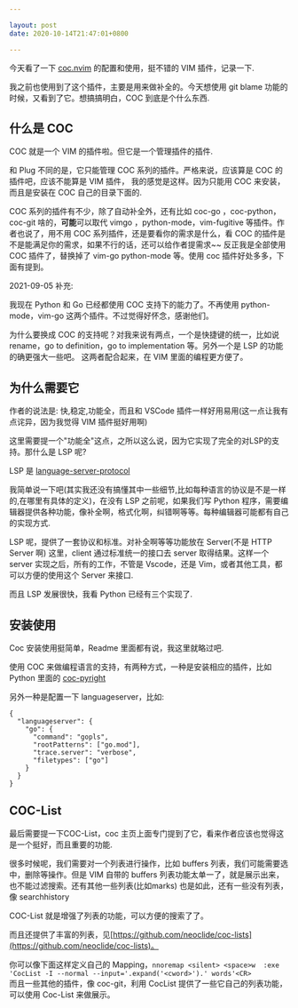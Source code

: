 ```yaml
---

layout: post
date: 2020-10-14T21:47:01+0800

---
```


今天看了一下 [coc.nvim](https://github.com/neoclide/coc.nvim/) 的配置和使用，挺不错的 VIM 插件，记录一下.

我之前也使用到了这个插件，主要是用来做补全的。今天想使用 git blame 功能的时候，又看到了它。想搞搞明白，COC 到底是个什么东西.

## 什么是 COC

COC 就是一个 VIM 的插件啦。但它是一个管理插件的插件.

和 Plug 不同的是，它只能管理 COC 系列的插件。严格来说，应该算是 COC 的插件吧，应该不能算是 VIM 插件， 我的感觉是这样。因为只能用 COC 来安装，而且是安装在 COC 自己的目录下面的.

COC 系列的插件有不少，除了自动补全外，还有比如 coc-go ，coc-python，coc-git 啥的，**可能**可以取代 vimgo ，python-mode，vim-fugitive 等插件。作者也说了，用不用 COC 系列插件，还是要看你的需求是什么，看 COC 的插件是不是能满足你的需求，如果不行的话，还可以给作者提需求~~  反正我是全部使用 COC 插件了，替换掉了 vim-go python-mode 等。使用 coc 插件好处多多，下面有提到。

2021-09-05 补充:

我现在 Python 和 Go 已经都使用 COC 支持下的能力了。不再使用 python-mode，vim-go 这两个插件。不过觉得好怀念，感谢他们。

为什么要换成 COC 的支持呢？对我来说有两点，一个是快捷键的统一，比如说 rename，go to definition，go to implementation 等。另外一个是 LSP 的功能的确更强大一些吧。 这两者配合起来，在 VIM 里面的编程更方便了。

<!--more-->


## 为什么需要它

作者的说法是: 快,稳定,功能全，而且和 VSCode 插件一样好用易用(这一点让我有点诧异，因为我觉得 VIM 插件挺好用啊)

这里需要提一个"功能全"这点，之所以这么说，因为它实现了完全的对LSP的支持。那什么是 LSP 呢?

LSP 是 [language-server-protocol](https://microsoft.github.io/language-server-protocol/specifications/specification-current/)

我简单说一下吧(其实我还没有搞懂其中一些细节,比如每种语言的协议是不是一样的,在哪里有具体的定义)，在没有 LSP 之前呢，如果我们写 Python 程序，需要编辑器提供各种功能，像补全啊，格式化啊，纠错啊等等。每种编辑器可能都有自己的实现方式.

LSP 呢，提供了一套协议和标准。对补全啊等等功能放在 Server(不是 HTTP Server 啊) 这里，client 通过标准统一的接口去 server 取得结果。这样一个 server 实现之后，所有的工作，不管是 Vscode，还是 Vim，或者其他工具，都可以方便的使用这个 Server 来接口.

而且 LSP 发展很快，我看 Python 已经有三个实现了.

## 安装使用

Coc 安装使用挺简单，Readme 里面都有说，我这里就略过吧.

使用 COC 来做编程语言的支持，有两种方式，一种是安装相应的插件，比如 Python 里面的 [coc-pyright](https://github.com/fannheyward/coc-pyright)

另外一种是配置一下 languageserver，比如:

```
{
  "languageserver": {
    "go": {
      "command": "gopls",
      "rootPatterns": ["go.mod"],
      "trace.server": "verbose",
      "filetypes": ["go"]
    }
  }
}
```


## COC-List

最后需要提一下COC-List，coc 主页上面专门提到了它，看来作者应该也觉得这是一个挺好，而且重要的功能.

很多时候呢，我们需要对一个列表进行操作，比如 buffers 列表，我们可能需要选中，删除等操作。但是 VIM 自带的 buffers 列表功能太单一了，就是展示出来，也不能过滤搜索。还有其他一些列表(比如marks) 也是如此，还有一些没有列表，像 searchhistory

COC-List 就是增强了列表的功能，可以方便的搜索了了。

而且还提供了丰富的列表，见[https://github.com/neoclide/coc-lists](https://github.com/neoclide/coc-lists)。

你可以像下面这样定义自己的 Mapping，`nnoremap <silent> <space>w  :exe 'CocList -I --normal --input='.expand('<cword>').' words'<CR>`  
而且一些其他的插件，像 coc-git，利用 CocList 提供了一些它自己的列表功能，可以使用 Coc-List 来做展示。
